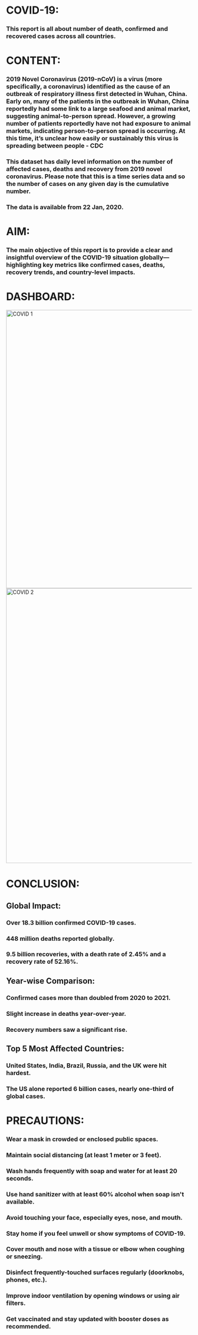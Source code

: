 # COVID-19:
### This report is all about number of death, confirmed and recovered cases across all countries.
# CONTENT:
### 2019 Novel Coronavirus (2019-nCoV) is a virus (more specifically, a coronavirus) identified as the cause of an outbreak of respiratory illness first detected in Wuhan, China. Early on, many of the patients in the outbreak in Wuhan, China reportedly had some link to a large seafood and animal market, suggesting animal-to-person spread. However, a growing number of patients reportedly have not had exposure to animal markets, indicating person-to-person spread is occurring. At this time, it’s unclear how easily or sustainably this virus is spreading between people - CDC
### This dataset has daily level information on the number of affected cases, deaths and recovery from 2019 novel coronavirus. Please note that this is a time series data and so the number of cases on any given day is the cumulative number.
### The data is available from 22 Jan, 2020.

# AIM:
### The main objective of this report is to provide a clear and insightful overview of the COVID-19 situation globally—highlighting key metrics like confirmed cases, deaths, recovery trends, and country-level impacts.

# DASHBOARD:
<img width="1316" height="752" alt="COVID 1" src="https://github.com/user-attachments/assets/20a3f9a1-3057-4220-89ec-e18038fc326c" />
<img width="1317" height="743" alt="COVID 2" src="https://github.com/user-attachments/assets/579a3582-a7ed-4a82-9e0c-2e14c161d7cf" />

# CONCLUSION:

## Global Impact:
### Over 18.3 billion confirmed COVID-19 cases.
### 448 million deaths reported globally.
### 9.5 billion recoveries, with a death rate of 2.45% and a recovery rate of 52.16%.

## Year-wise Comparison:
### Confirmed cases more than doubled from 2020 to 2021.
### Slight increase in deaths year-over-year.
### Recovery numbers saw a significant rise.

## Top 5 Most Affected Countries:
### United States, India, Brazil, Russia, and the UK were hit hardest.
### The US alone reported 6 billion cases, nearly one-third of global cases.

# PRECAUTIONS:
### Wear a mask in crowded or enclosed public spaces.
### Maintain social distancing (at least 1 meter or 3 feet).
### Wash hands frequently with soap and water for at least 20 seconds.
### Use hand sanitizer with at least 60% alcohol when soap isn't available.
### Avoid touching your face, especially eyes, nose, and mouth.
### Stay home if you feel unwell or show symptoms of COVID-19.
### Cover mouth and nose with a tissue or elbow when coughing or sneezing.
### Disinfect frequently-touched surfaces regularly (doorknobs, phones, etc.).
### Improve indoor ventilation by opening windows or using air filters.
### Get vaccinated and stay updated with booster doses as recommended.






